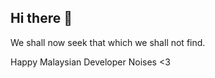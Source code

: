 ## Hi there 👋
 We shall now seek that which we shall not find.

 Happy Malaysian Developer Noises <3
